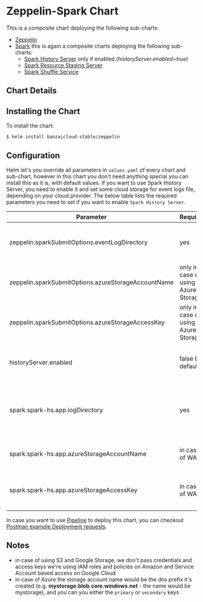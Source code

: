 # Zeppelin-Spark Chart

This is a composite chart deploying the following sub-charts:

- [Zeppelin](https://github.com/banzaicloud/banzai-charts/tree/master/stable/zeppelin)
- [Spark](https://github.com/banzaicloud/banzai-charts/tree/master/stable/spark) this is again a composite charts deploying the following sub-charts:
  - [Spark History Server](https://github.com/banzaicloud/banzai-charts/tree/master/stable/spark-hs) only if enabled (*historyServer.enabled=true*)
  - [Spark Resource Staging Server](https://github.com/banzaicloud/banzai-charts/tree/master/stable/spark-rss)
  - [Spark Shuffle Service](https://github.com/banzaicloud/banzai-charts/tree/master/stable/spark-shuffle)

## Chart Details

## Installing the Chart

To install the chart:

```
$ helm install banzaicloud-stable/zeppelin
```

## Configuration

Helm let's you override all parameters in `values.yaml` of every chart and sub-chart, however in this chart you don't need anything special you can install this as it is, with default values. If you want to use Spark History Server, you need to enable it and set some cloud storage for event logs file, depending on your cloud provider.  The below table lists the required parameters you need to set if you want to enable `Spark History Server`.

| Parameter                            | Required | Description                                                       |Example                           |
| ------------------------------------ | ---------|----------------------------------------------------------------- | ------------------------------------------------------------------------------------------------------------------------------ |
| zeppelin.sparkSubmitOptions.eventLogDirectory                     | yes      |the URL to the directory for event logs | s3a://yourBucketName/eventLogFoloder wasb://your_blob_container_name@you_storage_account_name.blob.core.windows.net/eventLog gs://yourBucketName/eventLogFoloder|  
| zeppelin.sparkSubmitOptions.azureStorageAccountName          | only in case of using Azure Storage| Name of your Azure storage account        | see Notes |
| zeppelin.sparkSubmitOptions.azureStorageAccessKey            | only in case of using Azure Storage| Access key for your Azure storage account | see Notes |
| historyServer.enabled           | false by default| Enable deploying Spark History Server | true / false |
| spark.spark-hs.app.logDirectory                     | yes      |the URL to the directory containing application event logs to load| s3a://yourBucketName/eventLogFoloder wasb://your_blob_container_name@you_storage_account_name.blob.core.windows.net/eventLog gs://yourBucketName/eventLogFoloder|  
| spark.spark-hs.app.azureStorageAccountName          | in case of WASB| Name of your Azure storage account        | see Notes |
| spark.spark-hs.app.azureStorageAccessKey            | in case of WASB| Access key for your Azure storage account | see Notes |

In case you want to use [Pipeline](https://github.com/banzaicloud/pipeline) to deploy this chart, you can checkout [Postman example Deployment requests](https://github.com/banzaicloud/pipeline/blob/master/docs/postman/deploy_examples.postman_collection.json).

## Notes

* in case of using S3 and Google Storage, we don't pass credentials and access keys we're using IAM roles and policies on Amazon and Service Account based access on Google Cloud
* in case of Azure the storage account name would be the dns prefix it's created (e.g. **mystorage.blob.core.windows.net** - the name would be mystorage), and you can you either the `primary` or `secondary` keys
